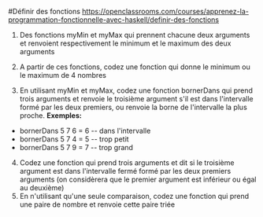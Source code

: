 #Définir des fonctions
https://openclassrooms.com/courses/apprenez-la-programmation-fonctionnelle-avec-haskell/definir-des-fonctions

1. Des fonctions myMin et myMax qui prennent chacune deux arguments et renvoient respectivement le minimum et le maximum des deux arguments

2. A partir de ces fonctions, codez une fonction qui donne le minimum ou le maximum de 4 nombres

3. En utilisant myMin et myMax, codez une fonction bornerDans qui prend trois arguments et renvoie le troisième argument s'il est dans l'intervalle formé par les deux premiers, ou renvoie la borne de l'intervalle la plus proche.
**Exemples:**
  * bornerDans 5 7 6 = 6 -- dans l'intervalle
  * bornerDans 5 7 4 = 5 -- trop petit
  * bornerDans 5 7 9 = 7 -- trop grand

4. Codez une fonction qui prend trois arguments et dit si le troisième argument est dans l'intervalle fermé formé par les deux premiers arguments (on considèrera que le premier argument est inférieur ou égal au deuxième)
5. En n'utilisant qu'une seule comparaison, codez une fonction qui prend une paire de nombre et renvoie cette paire triée